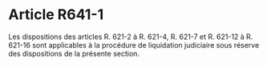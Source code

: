 # Article R641-1

Les dispositions des articles R. 621-2 à R. 621-4, R. 621-7 et R. 621-12 à R. 621-16 sont applicables à la procédure de liquidation judiciaire sous réserve des dispositions de la présente section.
